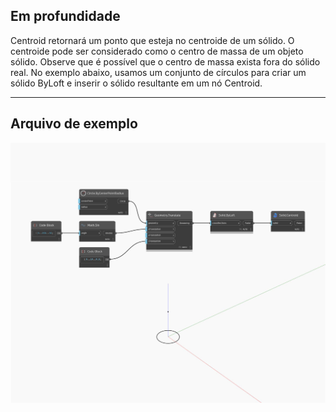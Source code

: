 ## Em profundidade
Centroid retornará um ponto que esteja no centroide de um sólido. O centroide pode ser considerado como o centro de massa de um objeto sólido. Observe que é possível que o centro de massa exista fora do sólido real. No exemplo abaixo, usamos um conjunto de círculos para criar um sólido ByLoft e inserir o sólido resultante em um nó Centroid.
___
## Arquivo de exemplo

![Centroid](./Autodesk.DesignScript.Geometry.Solid.Centroid_img.jpg)

